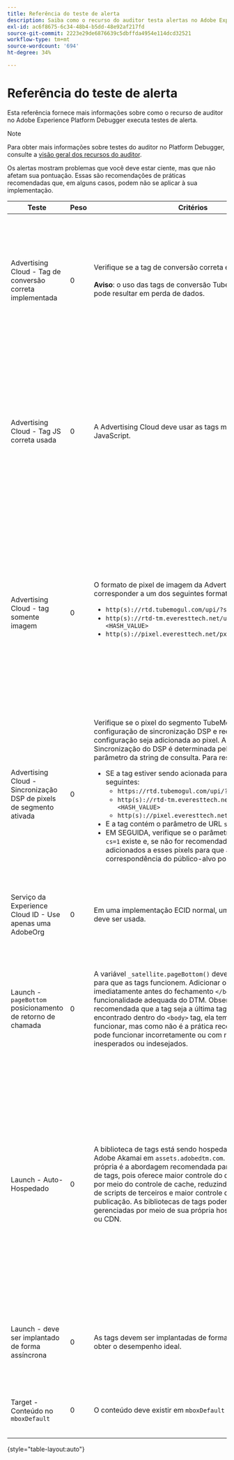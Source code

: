 ```yaml
---
title: Referência do teste de alerta
description: Saiba como o recurso do auditor testa alertas no Adobe Experience Platform Debugger.
exl-id: ac6f8675-6c34-48b4-b5dd-48e92af217fd
source-git-commit: 2223e29de6876639c5dbffda4954e114dcd32521
workflow-type: tm+mt
source-wordcount: '694'
ht-degree: 34%

---
```


# Referência do teste de alerta

Esta referência fornece mais informações sobre como o recurso de auditor no Adobe Experience Platform Debugger executa testes de alerta.

>[!NOTE]
>
>Para obter mais informações sobre testes do auditor no Platform Debugger, consulte a [visão geral dos recursos do auditor](./overview.md).

Os alertas mostram problemas que você deve estar ciente, mas que não afetam sua pontuação. Essas são recomendações de práticas recomendadas que, em alguns casos, podem não se aplicar à sua implementação.

| Teste | Peso | Critérios | Recomendação |
| --- | --- | --- | --- |
| Advertising Cloud - Tag de conversão correta implementada | 0 | Verifique se a tag de conversão correta é usada.<br><br>**Aviso**: o uso das tags de conversão TubeMogul obsoletas pode resultar em perda de dados. | Atualize seus pixels de conversão para as novas tags de conversão somente de imagem da Advertising Cloud. Isso pode ser feito com mais facilidade com [Extensão de tag do Advertising Cloud](https://experienceleague.adobe.com/docs/experience-platform/destinations/catalog/advertising/adobe-advertising-cloud.html). |
| Advertising Cloud - Tag JS correta usada | 0 | A Advertising Cloud deve usar as tags mais recentes do JavaScript. | Atualize seu JavaScript da Advertising Cloud para a versão mais recente. Usar as versões obsoletas do JavaScript pode resultar em perda de funcionalidade. Isso pode ser feito mais facilmente usando o [Extensão de tag do Advertising Cloud](https://experienceleague.adobe.com/docs/experience-platform/destinations/catalog/advertising/adobe-advertising-cloud.html). |
| Advertising Cloud - tag somente imagem | 0 | O formato de pixel de imagem da Advertising Cloud deve corresponder a um dos seguintes formatos recomendados: <ul><li>`http(s)://rtd.tubemogul.com/upi/?sid=<HASH_VALUE>`</li><li>`http(s)://rtd-tm.everesttech.net/upi/?sid=<HASH_VALUE>`</li><li>`http(s)://pixel.everesttech.net/px2/<NUMERIC_ID>?`</li></ul> | Atualize seus pixels da Advertising Cloud para as novas tags somente de imagem da Advertising Cloud, que garantem que você esteja aproveitando toda a funcionalidade da Advertising Cloud. Isso pode ser feito com mais facilidade com [Extensão de tag do Advertising Cloud](https://experienceleague.adobe.com/docs/experience-platform/destinations/catalog/advertising/adobe-advertising-cloud.html). |
| Advertising Cloud - Sincronização DSP de pixels de segmento ativada | 0 | Verifique se o pixel do segmento TubeMogul contém uma configuração de sincronização DSP e recomende que a configuração seja adicionada ao pixel. A configuração de Sincronização do DSP é determinada pelo uso de um parâmetro da string de consulta. Para resumir: <ul><li>SE a tag estiver sendo acionada para qualquer um dos seguintes:<ul><li>`https://rtd.tubemogul.com/upi/?sid=<HASH_VALUE>`</li><li>`http(s)://rtd-tm.everesttech.net/upi/?sid=<HASH_VALUE>`</li><li>`http(s)://pixel.everesttech.net/px2/<NUMERIC_ID>?`</li></ul></li><li>E a tag contém o parâmetro de URL `sid=`</li><li>EM SEGUIDA, verifique se o parâmetro de URL `cs=0` ou `cs=1` existe e, se não for recomendado, `cs=1` ser adicionados a esses pixels para que as taxas de correspondência do público-alvo possam melhorar.</li></ul> | Adicione o parâmetro de URL `cs=1` aos pixels do Advertising Cloud para que a sincronização do DSP possa ocorrer, o que aumenta as taxas de correspondência do público-alvo. Isso pode ser feito com mais facilidade com [Extensão de tag do Advertising Cloud](https://experienceleague.adobe.com/docs/experience-platform/destinations/catalog/advertising/adobe-advertising-cloud.html). |
| Serviço da Experience Cloud ID - Use apenas uma AdobeOrg | 0 | Em uma implementação ECID normal, uma única AdobeOrg deve ser usada. | Valide se existem várias AdobeOrg IDs para essa implementação. <br><br>[Informações adicionais](https://experienceleague.adobe.com/docs/id-service/using/intro/id-request.html) |
| Launch - `pageBottom` posicionamento de retorno de chamada | 0 | A variável `_satellite.pageBottom()` deve estar presente para que as tags funcionem. Adicionar o script em linha imediatamente antes do fechamento `</body>` para garantir a funcionalidade adequada do DTM. Observação: É prática recomendada que a tag seja a última tag no `<body>`. Se for encontrado dentro do `<body>` tag, ela tem uma chance de funcionar, mas como não é a prática recomendada, ela pode funcionar incorretamente ou com resultados inesperados ou indesejados. | Adicionar o script em linha imediatamente antes do fechamento `</body>` para garantir a funcionalidade adequada do DTM. <br><br>[Informações adicionais](https://experienceleague.adobe.com/docs/experience-platform/tags/client-side/asynchronous-deployment.html) |
| Launch - Auto-Hospedado | 0 | A biblioteca de tags está sendo hospedada na instância Adobe Akamai em `assets.adobedtm.com`. A hospedagem própria é a abordagem recomendada para o carregamento de tags, pois oferece maior controle do desempenho do site por meio do controle de cache, reduzindo as dependências de scripts de terceiros e maior controle do processo de publicação. As bibliotecas de tags podem ser hospedadas e gerenciadas por meio de sua própria hospedagem na Web ou CDN. | Alternar para uma abordagem de auto-hospedagem para carregar tags em uma página. Embora a hospedagem do por meio do Akamai CDN funcione na maioria dos casos, a hospedagem própria melhora o desempenho da página. <br><br>Informações adicionais:<ul><li>[Guia de início rápido de tags](https://experienceleague.adobe.com/docs/experience-platform/tags/client-side/asynchronous-deployment.html)</li><li>[Implantação assíncrona](https://experienceleague.adobe.com/docs/experience-platform/tags/client-side/asynchronous-deployment.html)</li></ul> |
| Launch - deve ser implantado de forma assíncrona | 0 | As tags devem ser implantadas de forma assíncrona para obter o desempenho ideal. | Inclua o `async` no script em linha para garantir a funcionalidade adequada das tags <br><br>[Informações adicionais](https://experienceleague.adobe.com/docs/experience-platform/tags/client-side/asynchronous-deployment.html) |
| Target - Conteúdo no `mboxDefault` | 0 | O conteúdo deve existir em `mboxDefault` ao usar `at.js`. | Verifique se o conteúdo está disponível. <br><br>[Informações adicionais](https://experienceleague.adobe.com/docs/target/using/implement-target/implementing-target.html) |

{style="table-layout:auto"}
